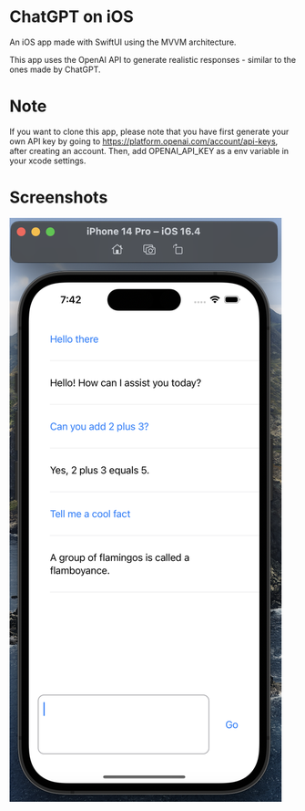 # ChatGPT on iOS
An iOS app made with SwiftUI using the MVVM architecture. 

This app uses the OpenAI API to generate realistic responses - similar to the ones made by ChatGPT.

# Note
If you want to clone this app, please note that you have first generate your own API key by going to https://platform.openai.com/account/api-keys, after creating an account. Then, add OPENAI_API_KEY as a env variable in your xcode settings.

# Screenshots

![chat screen screenshot](Screenshots/chat.png)

